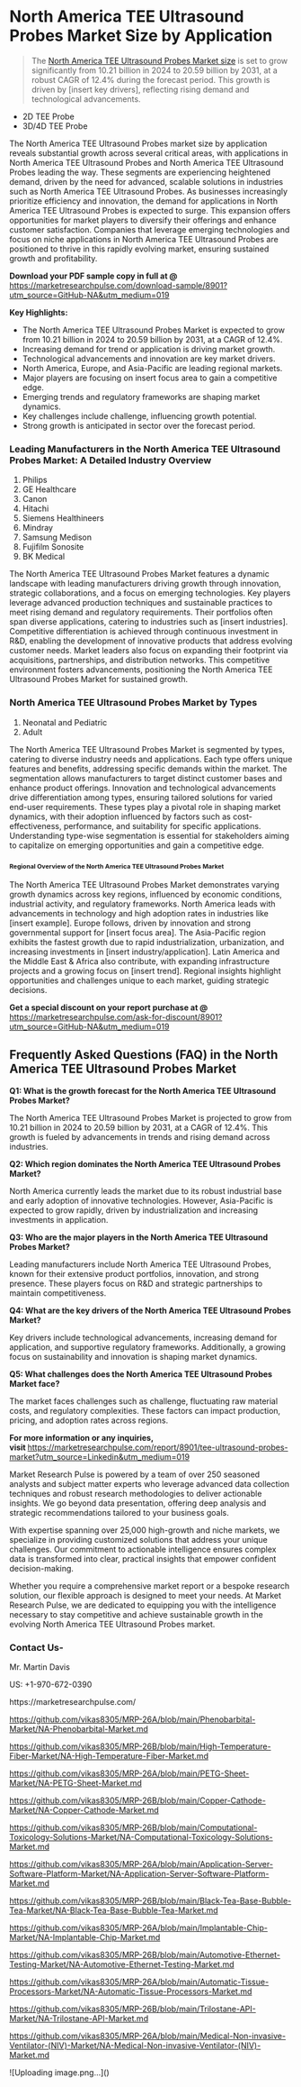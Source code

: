 <h1>North America TEE Ultrasound Probes Market&nbsp;Size by Application</h1><blockquote><p>The <a href="https://marketresearchpulse.com/download-sample/8901?utm_source=GitHub-NA&amp;utm_medium=019">North America TEE Ultrasound Probes Market size</a> is set to grow significantly from 10.21 billion in 2024 to 20.59 billion by 2031, at a robust CAGR of 12.4% during the forecast period. This growth is driven by [insert key drivers], reflecting rising demand and technological advancements.</p></blockquote><ul><li>2D TEE Probe<li> 3D/4D TEE Probe</li></ul><p>The North America TEE Ultrasound Probes market size by application reveals substantial growth across several critical areas, with applications in North America TEE Ultrasound Probes and North America TEE Ultrasound Probes leading the way. These segments are experiencing heightened demand, driven by the need for advanced, scalable solutions in industries such as North America TEE Ultrasound Probes. As businesses increasingly prioritize efficiency and innovation, the demand for applications in North America TEE Ultrasound Probes is expected to surge. This expansion offers opportunities for market players to diversify their offerings and enhance customer satisfaction. Companies that leverage emerging technologies and focus on niche applications in North America TEE Ultrasound Probes are positioned to thrive in this rapidly evolving market, ensuring sustained growth and profitability.</p><p><strong>Download your PDF sample copy in full at @ </strong><a href="https://marketresearchpulse.com/download-sample/8901?utm_source=GitHub-NA&amp;utm_medium=019">https://marketresearchpulse.com/download-sample/8901?utm_source=GitHub-NA&amp;utm_medium=019</a></p><p><strong>Key Highlights: </strong></p><ul><li>The North America TEE Ultrasound Probes Market is expected to grow from 10.21 billion in 2024 to 20.59 billion by 2031, at a CAGR of 12.4%.</li><li>Increasing demand for trend or application is driving market growth.</li><li>Technological advancements and innovation are key market drivers.</li><li>North America, Europe, and Asia-Pacific are leading regional markets.</li><li>Major players are focusing on insert focus area to gain a competitive edge.</li><li>Emerging trends and regulatory frameworks are shaping market dynamics.</li><li>Key challenges include challenge, influencing growth potential.</li><li>Strong growth is anticipated in sector over the forecast period.</li></ul><h3>Leading Manufacturers in the North America TEE Ultrasound Probes Market: A Detailed Industry Overview</h3><ol><li>Philips</li><li>GE Healthcare</li><li>Canon</li><li>Hitachi</li><li>Siemens Healthineers</li><li>Mindray</li><li>Samsung Medison</li><li>Fujifilm Sonosite</li><li>BK Medical</li></ol><div class="flex max-w-full flex-col flex-grow"><div class="min-h-8 text-message flex w-full flex-col items-end gap-2 whitespace-normal break-words [.text-message+&amp;]:mt-5" dir="auto" data-message-author-role="assistant" data-message-id="fd8432e4-4910-450d-b182-61b7bfb0a01f" data-message-model-slug="gpt-4o"><div class="flex w-full flex-col gap-1 empty:hidden first:pt-[3px]"><div class="markdown prose w-full break-words dark:prose-invert light"><p>The North America TEE Ultrasound Probes Market features a dynamic landscape with leading manufacturers driving growth through innovation, strategic collaborations, and a focus on emerging technologies. Key players leverage advanced production techniques and sustainable practices to meet rising demand and regulatory requirements. Their portfolios often span diverse applications, catering to industries such as [insert industries]. Competitive differentiation is achieved through continuous investment in R&amp;D, enabling the development of innovative products that address evolving customer needs. Market leaders also focus on expanding their footprint via acquisitions, partnerships, and distribution networks. This competitive environment fosters advancements, positioning the North America TEE Ultrasound Probes Market for sustained growth.</p></div></div></div></div><h3>North America TEE Ultrasound Probes Market by Types</h3><ol><li>Neonatal and Pediatric<li> Adult</li></ol><div class="flex max-w-full flex-col flex-grow"><div class="min-h-8 text-message flex w-full flex-col items-end gap-2 whitespace-normal break-words [.text-message+&amp;]:mt-5" dir="auto" data-message-author-role="assistant" data-message-id="084470be-0bb7-4664-bddf-5156b4f41249" data-message-model-slug="gpt-4o-mini"><div class="flex w-full flex-col gap-1 empty:hidden first:pt-[3px]"><div class="markdown prose w-full break-words dark:prose-invert light"><p>The North America TEE Ultrasound Probes Market is segmented by types, catering to diverse industry needs and applications. Each type offers unique features and benefits, addressing specific demands within the market. The segmentation allows manufacturers to target distinct customer bases and enhance product offerings. Innovation and technological advancements drive differentiation among types, ensuring tailored solutions for varied end-user requirements. These types play a pivotal role in shaping market dynamics, with their adoption influenced by factors such as cost-effectiveness, performance, and suitability for specific applications. Understanding type-wise segmentation is essential for stakeholders aiming to capitalize on emerging opportunities and gain a competitive edge.</p></div></div></div></div><h3><span style="font-size: 11px;">Regional Overview of the North America TEE Ultrasound Probes Market</span></h3><div class="flex max-w-full flex-col flex-grow"><div class="min-h-8 text-message flex w-full flex-col items-end gap-2 whitespace-normal break-words [.text-message+&amp;]:mt-5" dir="auto" data-message-author-role="assistant" data-message-id="e9038762-ce64-4e30-91c9-9bd413514231" data-message-model-slug="gpt-4o-mini"><div class="flex w-full flex-col gap-1 empty:hidden first:pt-[3px]"><div class="markdown prose w-full break-words dark:prose-invert light"><p>The North America TEE Ultrasound Probes Market demonstrates varying growth dynamics across key regions, influenced by economic conditions, industrial activity, and regulatory frameworks. North America leads with advancements in technology and high adoption rates in industries like [insert example]. Europe follows, driven by innovation and strong governmental support for [insert focus area]. The Asia-Pacific region exhibits the fastest growth due to rapid industrialization, urbanization, and increasing investments in [insert industry/application]. Latin America and the Middle East &amp; Africa also contribute, with expanding infrastructure projects and a growing focus on [insert trend]. Regional insights highlight opportunities and challenges unique to each market, guiding strategic decisions.</p></div></div></div></div><p><strong>Get a special discount on your report purchase at @ </strong><a href="https://marketresearchpulse.com/ask-for-discount/8901?utm_source=GitHub-NA&amp;utm_medium=019">https://marketresearchpulse.com/ask-for-discount/8901?utm_source=GitHub-NA&amp;utm_medium=019</a></p><h2>Frequently Asked Questions (FAQ) in the North America TEE Ultrasound Probes Market</h2><p><strong>Q1: What is the growth forecast for the North America TEE Ultrasound Probes Market?</strong></p><p>The North America TEE Ultrasound Probes Market is projected to grow from 10.21 billion in 2024 to 20.59 billion by 2031, at a CAGR of 12.4%. This growth is fueled by advancements in trends and rising demand across industries.</p><p><strong>Q2: Which region dominates the North America TEE Ultrasound Probes Market?</strong></p><p>North America currently leads the market due to its robust industrial base and early adoption of innovative technologies. However, Asia-Pacific is expected to grow rapidly, driven by industrialization and increasing investments in application.</p><p><strong>Q3: Who are the major players in the North America TEE Ultrasound Probes Market?</strong></p><p>Leading manufacturers include North America TEE Ultrasound Probes, known for their extensive product portfolios, innovation, and strong presence. These players focus on R&amp;D and strategic partnerships to maintain competitiveness.</p><p><strong>Q4: What are the key drivers of the North America TEE Ultrasound Probes Market?</strong></p><p>Key drivers include technological advancements, increasing demand for application, and supportive regulatory frameworks. Additionally, a growing focus on sustainability and innovation is shaping market dynamics.</p><p><strong>Q5: What challenges does the North America TEE Ultrasound Probes Market face?</strong></p><p>The market faces challenges such as challenge, fluctuating raw material costs, and regulatory complexities. These factors can impact production, pricing, and adoption rates across regions.</p><p><strong>For more information or any inquiries, visit&nbsp;</strong><a href="https://marketresearchpulse.com/report/8901/tee-ultrasound-probes-market?utm_source=Linkedin&utm_medium=019">https://marketresearchpulse.com/report/8901/tee-ultrasound-probes-market?utm_source=Linkedin&utm_medium=019</a></p><p>Market Research Pulse is powered by a team of over 250 seasoned analysts and subject matter experts who leverage advanced data collection techniques and robust research methodologies to deliver actionable insights. We go beyond data presentation, offering deep analysis and strategic recommendations tailored to your business goals.</p><p>With expertise spanning over 25,000 high-growth and niche markets, we specialize in providing customized solutions that address your unique challenges. Our commitment to actionable intelligence ensures complex data is transformed into clear, practical insights that empower confident decision-making.</p><p>Whether you require a comprehensive market report or a bespoke research solution, our flexible approach is designed to meet your needs. At Market Research Pulse, we are dedicated to equipping you with the intelligence necessary to stay competitive and achieve sustainable growth in the evolving North America TEE Ultrasound Probes market.</p><h3><strong>Contact Us-</strong></h3><p>Mr. Martin Davis</p><p>US: +1-970-672-0390</p><p>https://marketresearchpulse.com/</p><p><a href="https://github.com/vikas8305/MRP-26A/blob/main/Phenobarbital-Market/NA-Phenobarbital-Market.md">https://github.com/vikas8305/MRP-26A/blob/main/Phenobarbital-Market/NA-Phenobarbital-Market.md</a></p><p><a href="https://github.com/vikas8305/MRP-26B/blob/main/High-Temperature-Fiber-Market/NA-High-Temperature-Fiber-Market.md">https://github.com/vikas8305/MRP-26B/blob/main/High-Temperature-Fiber-Market/NA-High-Temperature-Fiber-Market.md</a></p><p><a href="https://github.com/vikas8305/MRP-26A/blob/main/PETG-Sheet-Market/NA-PETG-Sheet-Market.md">https://github.com/vikas8305/MRP-26A/blob/main/PETG-Sheet-Market/NA-PETG-Sheet-Market.md</a></p><p><a href="https://github.com/vikas8305/MRP-26B/blob/main/Copper-Cathode-Market/NA-Copper-Cathode-Market.md">https://github.com/vikas8305/MRP-26B/blob/main/Copper-Cathode-Market/NA-Copper-Cathode-Market.md</a></p><p><a href="https://github.com/vikas8305/MRP-26B/blob/main/Computational-Toxicology-Solutions-Market/NA-Computational-Toxicology-Solutions-Market.md">https://github.com/vikas8305/MRP-26B/blob/main/Computational-Toxicology-Solutions-Market/NA-Computational-Toxicology-Solutions-Market.md</a></p><p><a href="https://github.com/vikas8305/MRP-26A/blob/main/Application-Server-Software-Platform-Market/NA-Application-Server-Software-Platform-Market.md">https://github.com/vikas8305/MRP-26A/blob/main/Application-Server-Software-Platform-Market/NA-Application-Server-Software-Platform-Market.md</a></p><p><a href="https://github.com/vikas8305/MRP-26B/blob/main/Black-Tea-Base-Bubble-Tea-Market/NA-Black-Tea-Base-Bubble-Tea-Market.md">https://github.com/vikas8305/MRP-26B/blob/main/Black-Tea-Base-Bubble-Tea-Market/NA-Black-Tea-Base-Bubble-Tea-Market.md</a></p><p><a href="https://github.com/vikas8305/MRP-26A/blob/main/Implantable-Chip-Market/NA-Implantable-Chip-Market.md">https://github.com/vikas8305/MRP-26A/blob/main/Implantable-Chip-Market/NA-Implantable-Chip-Market.md</a></p><p><a href="https://github.com/vikas8305/MRP-26B/blob/main/Automotive-Ethernet-Testing-Market/NA-Automotive-Ethernet-Testing-Market.md">https://github.com/vikas8305/MRP-26B/blob/main/Automotive-Ethernet-Testing-Market/NA-Automotive-Ethernet-Testing-Market.md</a></p><p><a href="https://github.com/vikas8305/MRP-26A/blob/main/Automatic-Tissue-Processors-Market/NA-Automatic-Tissue-Processors-Market.md">https://github.com/vikas8305/MRP-26A/blob/main/Automatic-Tissue-Processors-Market/NA-Automatic-Tissue-Processors-Market.md</a></p><p><a href="https://github.com/vikas8305/MRP-26B/blob/main/Trilostane-API-Market/NA-Trilostane-API-Market.md">https://github.com/vikas8305/MRP-26B/blob/main/Trilostane-API-Market/NA-Trilostane-API-Market.md</a></p><p><a href="https://github.com/vikas8305/MRP-26A/blob/main/Medical-Non-invasive-Ventilator-(NIV)-Market/NA-Medical-Non-invasive-Ventilator-(NIV)-Market.md">https://github.com/vikas8305/MRP-26A/blob/main/Medical-Non-invasive-Ventilator-(NIV)-Market/NA-Medical-Non-invasive-Ventilator-(NIV)-Market.md</a></p>
![Uploading image.png…]()
